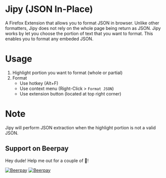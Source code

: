 # Jipy (JSON In-Place)

A Firefox Extension that allows you to format JSON in browser. Unlike other formatters, Jipy does not rely on the whole page being return as JSON. Jipy works by let you choose the portion of text that you want to format. This enables you to format any embeded JSON.

# Usage
1. Highlight portion you want to format (whole or partial)
2. Format
    - Use hotkey (Alt+F)
    - Use context menu (Right-Click > `Format JSON`)
    - Use extension button (located at top right corner)

# Note
Jipy will perform JSON extraction when the highlight portion is not a valid JSON.
## Support on Beerpay
Hey dude! Help me out for a couple of :beers:!

[![Beerpay](https://beerpay.io/twskj/FireFoxExt-JSON-In-Place/badge.svg?style=beer-square)](https://beerpay.io/twskj/FireFoxExt-JSON-In-Place)  [![Beerpay](https://beerpay.io/twskj/FireFoxExt-JSON-In-Place/make-wish.svg?style=flat-square)](https://beerpay.io/twskj/FireFoxExt-JSON-In-Place?focus=wish)